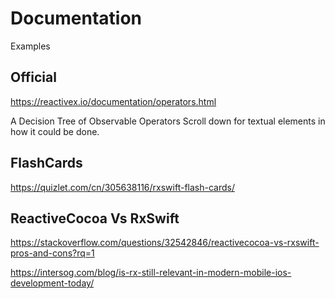 # Documentation


Examples


## Official 


https://reactivex.io/documentation/operators.html

A Decision Tree of Observable Operators
Scroll down for textual elements in how it could be done.


## FlashCards

https://quizlet.com/cn/305638116/rxswift-flash-cards/

## ReactiveCocoa Vs RxSwift

https://stackoverflow.com/questions/32542846/reactivecocoa-vs-rxswift-pros-and-cons?rq=1

https://intersog.com/blog/is-rx-still-relevant-in-modern-mobile-ios-development-today/